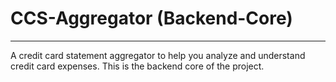 # CCS-Aggregator (Backend-Core)
---

A credit card statement aggregator to help you analyze and understand credit card expenses. This is the backend core of the project.
